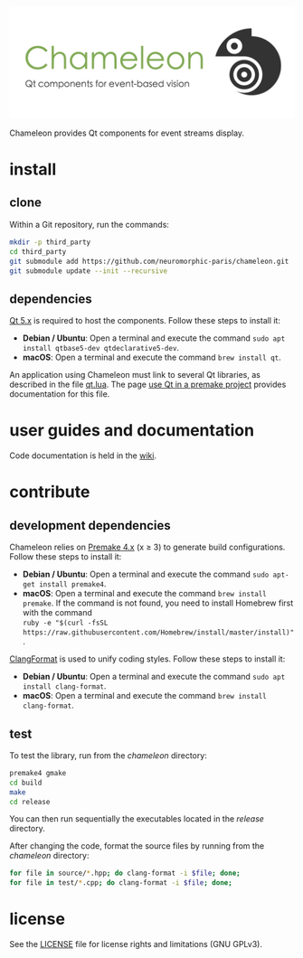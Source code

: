 ![chameleon](banner.png "The Chameleon banner")

Chameleon provides Qt components for event streams display.

# install

## clone

Within a Git repository, run the commands:

```sh
mkdir -p third_party
cd third_party
git submodule add https://github.com/neuromorphic-paris/chameleon.git
git submodule update --init --recursive
```

## dependencies

[Qt 5.x](https://www.qt.io) is required to host the components. Follow these steps to install it:
- __Debian / Ubuntu__: Open a terminal and execute the command `sudo apt install qtbase5-dev qtdeclarative5-dev`.
- __macOS__: Open a terminal and execute the command `brew install qt`.

An application using Chameleon must link to several Qt libraries, as described in the file [qt.lua](blob/master/qt.lua). The page [use Qt in a premake project](https://github.com/neuromorphic-paris/chameleon/wiki/use-Qt-in-a-premake-project) provides documentation for this file.

# user guides and documentation

Code documentation is held in the [wiki](https://github.com/neuromorphic-paris/chameleon/wiki).

# contribute

## development dependencies

Chameleon relies on [Premake 4.x](https://github.com/premake/premake-4.x) (x ≥ 3) to generate build configurations. Follow these steps to install it:
- __Debian / Ubuntu__: Open a terminal and execute the command `sudo apt-get install premake4`.
- __macOS__: Open a terminal and execute the command `brew install premake`. If the command is not found, you need to install Homebrew first with the command<br />
  `ruby -e "$(curl -fsSL https://raw.githubusercontent.com/Homebrew/install/master/install)"`.

[ClangFormat](https://clang.llvm.org/docs/ClangFormat.html) is used to unify coding styles. Follow these steps to install it:
- __Debian / Ubuntu__: Open a terminal and execute the command `sudo apt install clang-format`.
- __macOS__: Open a terminal and execute the command `brew install clang-format`.

## test

To test the library, run from the *chameleon* directory:
```sh
premake4 gmake
cd build
make
cd release
```
You can then run sequentially the executables located in the *release* directory.

After changing the code, format the source files by running from the *chameleon* directory:
```sh
for file in source/*.hpp; do clang-format -i $file; done;
for file in test/*.cpp; do clang-format -i $file; done;
```

# license

See the [LICENSE](LICENSE.txt) file for license rights and limitations (GNU GPLv3).
